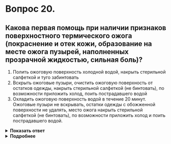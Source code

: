 # Вопрос 20.

## Какова первая помощь при наличии признаков поверхностного термического ожога (покраснение и отек кожи, образование на месте ожога пузырей, наполненных прозрачной жидкостью, сильная боль)?

1. Полить ожоговую поверхность холодной водой, накрыть стерильной салфеткой и туго забинтовать
2. Вскрыть ожоговые пузыри, очистить ожоговую поверхность от остатков одежды, накрыть стерильной салфеткой (не бинтовать), по возможности приложить холод, поить пострадавшего водой
3. Охладить ожоговую поверхность водой в течение 20 минут. Ожоговые пузыри не вскрывать, остатки одежды с обожженной поверхности не удалять, место ожога накрыть стерильной салфеткой (не бинтовать), по возможности приложить холод и поить пострадавшего водой.

<details>
<summary><b>Показать ответ</b></summary>
Правильный ответ: 3
</details>
<details>
<summary><b>Подробнее</b></summary>
При ожогах - пузыри НЕ вскрывать. Иначе образуется рана, которая инфицируется, остатки одежды с обожженной поверхности не удалять, рану накрыть стерильной салфеткой (не бинтовать), по возможности приложить холод и поить пострадавшего водой.
</details>